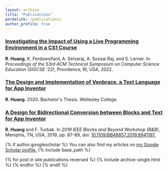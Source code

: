 ```yaml
---
layout: archive
title: "Publications"
permalink: /publications/
author_profile: true
---
```

<h3><a href="/files/PB4Edu_SIGCSE22.pdf" target="_blank">Investigating the Impact of Using a Live Programming Environment in a CS1 Course</a></h3>

**R. Huang**, K. Ferdowsifard, A. Selvaraj, A. Soosai Raj, and S. Lerner. In _Proceedings of the 53rd ACM Technical Symposium on Computer Science Education (SIGCSE ’22)_, Providence, RI, USA, 2022.

<h3><a href="https://repository.wellesley.edu/object/ir1232" target="_blank">The Design and Implementation of Venbrace, a Text Language for App Inventor</a></h3>

**R. Huang**. 2020. Bachelor's Thesis. Wellesley College.

<!-- This undergraduate thesis details the design, implementation, and evaluation (through a user study) of Venbrace, a fully-braced textual syntax for App Inventor that aims to improve the usability of the blocks-based programming environment. -->

<!-- R. Huang. The Design and Implementation of Venbrace, a Text Language for App Inventor (Bachelor's thesis). Retrieved from [https://repository.wellesley.edu/object/ir1232](https://repository.wellesley.edu/object/ir1232). -->

<h3><a href="https://ieeexplore.ieee.org/document/8941197" target="_blank">A Design for Bidirectional Conversion between Blocks and Text for App Inventor</a></h3>

**R. Huang** and F. Turbak. In _2019 IEEE Blocks and Beyond Workshop (B&B)_, Memphis, TN, USA, 2019, pp. 87-89, doi: [10.1109/BB48857.2019.8941197.](10.1109/BB48857.2019.8941197.)

<!-- This extended abstract, presented in IEEE Blocks and Beyond Workshop, 2019, introduces a preliminary design for Venbrace based on a collection of design principles. -->

<!-- R. Huang and F. Turbak, "A Design for Bidirectional Conversion between Blocks and Text for App Inventor," 2019 IEEE Blocks and Beyond Workshop (B&B), Memphis, TN, USA, 2019, pp. 87-89, doi: [10.1109/BB48857.2019.8941197.](10.1109/BB48857.2019.8941197.) -->

{% if author.googlescholar %}
  You can also find my articles on <u><a href="{{author.googlescholar}}">my Google Scholar profile</a>.</u>
  {% include base_path %}

  {% for post in site.publications reversed %}
    {% include archive-single.html %}
  {% endfor %}
{% endif %}



